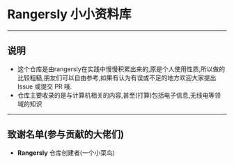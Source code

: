 # Rangersly 小小资料库

---

## 说明
- 这个仓库是由rangersly在实践中慢慢积累出来的,原是个人使用性质,所以做的比较粗糙,朋友们可以自由参考,如果有认为有误或不足的地方欢迎大家提出 Issue 或提交 PR 哦.
- 仓库主要收录的是与计算机相关的内容,甚至(打算)包括电子信息,无线电等领域的知识

---

## 致谢名单(参与贡献的大佬们)
- **Rangersly** 仓库创建者(一个小菜鸟)
